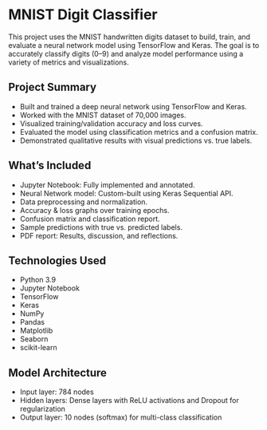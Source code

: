 # MNIST Digit Classifier
This project uses the MNIST handwritten digits dataset to build, train, and evaluate a neural network model using TensorFlow and Keras. The goal is to accurately classify digits (0–9) and analyze model performance using a variety of metrics and visualizations.

##  Project Summary
- Built and trained a deep neural network using TensorFlow and Keras.
- Worked with the MNIST dataset of 70,000 images.
- Visualized training/validation accuracy and loss curves.
- Evaluated the model using classification metrics and a confusion matrix.
- Demonstrated qualitative results with visual predictions vs. true labels.

## What’s Included
- Jupyter Notebook: Fully implemented and annotated.
- Neural Network model: Custom-built using Keras Sequential API.
- Data preprocessing and normalization.
- Accuracy & loss graphs over training epochs.
- Confusion matrix and classification report.
- Sample predictions with true vs. predicted labels.
- PDF report: Results, discussion, and reflections.

## Technologies Used
- Python 3.9
- Jupyter Notebook
- TensorFlow
- Keras
- NumPy
- Pandas
- Matplotlib
- Seaborn
- scikit-learn

## Model Architecture
- Input layer: 784 nodes
- Hidden layers: Dense layers with ReLU activations and Dropout for regularization
- Output layer: 10 nodes (softmax) for multi-class classification
